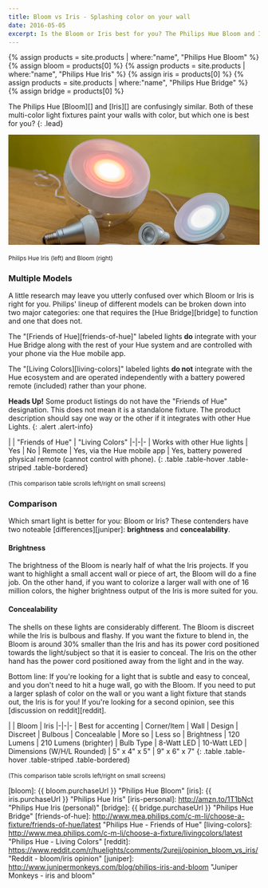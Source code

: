 ```yaml
---
title: Bloom vs Iris - Splashing color on your wall
date: 2016-05-05
excerpt: Is the Bloom or Iris best for you? The Philips Hue Bloom and Iris are confusingly similar. Both of these multi-color light fixtures paint your walls with color.
---
```


{% assign products = site.products | where:"name", "Philips Hue Bloom" %}
{% assign bloom = products[0] %}
{% assign products = site.products | where:"name", "Philips Hue Iris" %}
{% assign iris = products[0] %}
{% assign products = site.products | where:"name", "Philips Hue Bridge" %}
{% assign bridge = products[0] %}

The Philips Hue [Bloom][] and [Iris][] are confusingly similar. Both of these multi-color light fixtures paint your walls with color, but which one is best for you?
{: .lead}

<img src="/images/guides/bloom-v-iris.png" class="img-responsive" alt="Philips Hue - Bloom vs Iris" />

<small>Philips Hue Iris (left) and Bloom (right)</small>

### Multiple Models

A little research may leave you utterly confused over which Bloom or Iris is right for you. Philips' lineup of different models can be broken down into two major categories: one that requires the [Hue Bridge][bridge] to function and one that does not.

The "[Friends of Hue][friends-of-hue]" labeled lights **do** integrate with your Hue Bridge along with the rest of your Hue system and are controlled with your phone via the Hue mobile app.

The "[Living Colors][living-colors]" labeled lights **do not** integrate with the Hue ecosystem and are operated independently with a battery powered remote (included) rather than your phone.

<strong>Heads Up!</strong> Some product listings do not have the "Friends of Hue" designation. This does not mean it is a standalone fixture. The product description should say one way or the other if it integrates with other Hue Lights.
{: .alert .alert-info}

<div class="row">
<div class="col-sm-12">
<div class="table-responsive" markdown="1">
| | "Friends of Hue" | "Living Colors"
|-|-|-
| Works with other Hue lights | Yes | No
| Remote | Yes, via the Hue mobile app | Yes, battery powered physical remote (cannot control with phone).
{: .table .table-hover .table-striped .table-bordered}
</div>
</div>
</div>

<small class="visible-xs-block">(This comparison table scrolls left/right on small screens)</small>

### Comparison

Which smart light is better for you: Bloom or Iris? These contenders have two noteable [differences][juniper]: **brightness** and **concealability**.

#### Brightness

The brightness of the Bloom is nearly half of what the Iris projects. If you want to highlight a small accent wall or piece of art, the Bloom will do a fine job. On the other hand, if you want to colorize a larger wall with one of 16 million colors, the higher brightness output of the Iris is more suited for you.

#### Concealability

The shells on these lights are considerably different. The Bloom is discreet while the Iris is bulbous and flashy. If you want the fixture to blend in, the Bloom is around 30% smaller than the Iris and has its power cord positioned towards the light/subject so that it is easier to conceal. The Iris on the other hand has the power cord positioned away from the light and in the way.

Bottom line: If you're looking for a light that is subtle and easy to conceal, and you don't need to hit a huge wall, go with the Bloom. If you need to put a larger splash of color on the wall or you want a light fixture that stands out, the Iris is for you! If you're looking for a second opinion, see this [discussion on reddit][reddit].

<div class="row">
<div class="col-sm-12">
<div class="table-responsive" markdown="1">
| | Bloom | Iris
|-|-|-
| Best for accenting | Corner/Item | Wall
| Design | Discreet | Bulbous
| Concealable | More so  | Less so
| Brightness | 120 Lumens | 210 Lumens (brighter)
| Bulb Type | 8-Watt LED | 10-Watt LED
| Dimensions (W/H/L Rounded) | 5" x 4" x 5" | 9" x 6" x 7"
{: .table .table-hover .table-striped .table-bordered}
</div>
</div>
</div>

<small class="visible-xs-block">(This comparison table scrolls left/right on small screens)</small>

[bloom]: {{ bloom.purchaseUrl }} "Philips Hue Bloom"
[iris]: {{ iris.purchaseUrl }} "Philips Hue Iris"
[iris-personal]: http://amzn.to/1T1bNct "Philips Hue Iris (personal)"
[bridge]: {{ bridge.purchaseUrl }} "Philips Hue Bridge"
[friends-of-hue]: http://www.mea.philips.com/c-m-li/choose-a-fixture/friends-of-hue/latest "Philips Hue - Friends of Hue"
[living-colors]: http://www.mea.philips.com/c-m-li/choose-a-fixture/livingcolors/latest "Philips Hue - Living Colors"
[reddit]: https://www.reddit.com/r/huelights/comments/2urejj/opinion_bloom_vs_iris/ "Reddit - bloom/iris opinion"
[juniper]: http://www.junipermonkeys.com/blog/philips-iris-and-bloom "Juniper Monkeys - iris and bloom"
